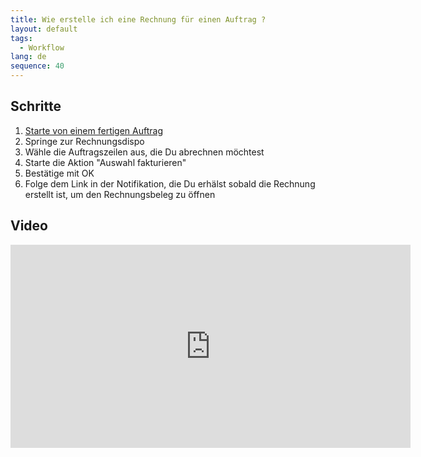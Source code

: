 ```yaml
---
title: Wie erstelle ich eine Rechnung für einen Auftrag ?
layout: default
tags:
  - Workflow
lang: de
sequence: 40
---
```


## Schritte

1. [Starte von einem fertigen Auftrag](Auftrag_erfassen)
1. Springe zur Rechnungsdispo
1. Wähle die Auftragszeilen aus, die Du abrechnen möchtest
1. Starte die Aktion "Auswahl fakturieren"
1. Bestätige mit OK
1. Folge dem Link in der Notifikation, die Du erhälst sobald die Rechnung erstellt ist, um den Rechnungsbeleg zu öffnen

## Video

<iframe src="https://player.vimeo.com/video/206311751" width="640" height="325" frameborder="0" webkitallowfullscreen mozallowfullscreen allowfullscreen></iframe>
